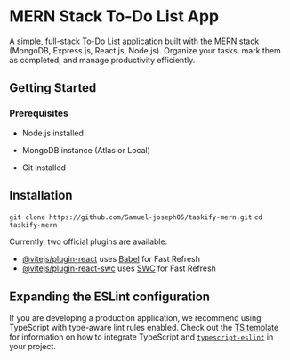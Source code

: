 # MERN Stack To-Do List App

A simple, full-stack To-Do List application built with the MERN stack (MongoDB, Express.js, React.js, Node.js).
Organize your tasks, mark them as completed, and manage productivity efficiently.

## Getting Started
### Prerequisites
* Node.js installed

* MongoDB instance (Atlas or Local)

* Git installed

## Installation
`git clone https://github.com/Samuel-joseph05/taskify-mern.git`
`cd taskify-mern`

Currently, two official plugins are available:

- [@vitejs/plugin-react](https://github.com/vitejs/vite-plugin-react/blob/main/packages/plugin-react) uses [Babel](https://babeljs.io/) for Fast Refresh
- [@vitejs/plugin-react-swc](https://github.com/vitejs/vite-plugin-react/blob/main/packages/plugin-react-swc) uses [SWC](https://swc.rs/) for Fast Refresh

## Expanding the ESLint configuration

If you are developing a production application, we recommend using TypeScript with type-aware lint rules enabled. Check out the [TS template](https://github.com/vitejs/vite/tree/main/packages/create-vite/template-react-ts) for information on how to integrate TypeScript and [`typescript-eslint`](https://typescript-eslint.io) in your project.
